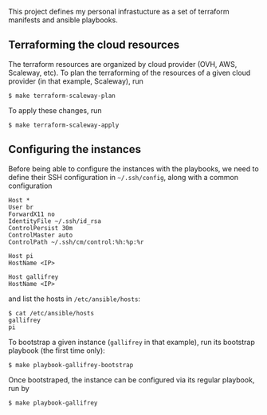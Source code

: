 This project defines my personal infrastucture as a set of terraform manifests and ansible playbooks.

## Terraforming the cloud resources

The terraform resources are organized by cloud provider (OVH, AWS, Scaleway, etc). To plan the terraforming of the resources of a given cloud provider (in that example, Scaleway), run

```console
$ make terraform-scaleway-plan
```

To apply these changes, run

```console
$ make terraform-scaleway-apply
```

## Configuring the instances

Before being able to configure the instances with the playbooks, we need to define their SSH configuration in `~/.ssh/config`, along with a common configuration

```
Host *
User br
ForwardX11 no
IdentityFile ~/.ssh/id_rsa
ControlPersist 30m
ControlMaster auto
ControlPath ~/.ssh/cm/control:%h:%p:%r

Host pi
HostName <IP>

Host gallifrey
HostName <IP>
```

and list the hosts in `/etc/ansible/hosts`:

```console
$ cat /etc/ansible/hosts
gallifrey
pi
```

To bootstrap a given instance (`gallifrey` in that example), run its bootstrap playbook (the first time only):

```console
$ make playbook-gallifrey-bootstrap
```

Once bootstraped, the instance can be configured via its regular playbook, run by

```console
$ make playbook-gallifrey
```